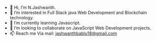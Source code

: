 - 👋 Hi, I’m N.Jashwanth.
- 👀 I’m interested in Full Stack java Web Development and Blockchain technology.
- 🌱 I’m currently learning Javascript.
- 💞️ I’m looking to collaborate on JavaScript Web Development projects.
- 📫 Reach me Via mail: jashwanthbablu18@gmail.com

<!---
Jashwanthbablu18/Jashwanthbablu18 is a ✨ special ✨ repository because its `README.md` (this file) appears on your GitHub profile.
You can click the Preview link to take a look at your changes.
--->
